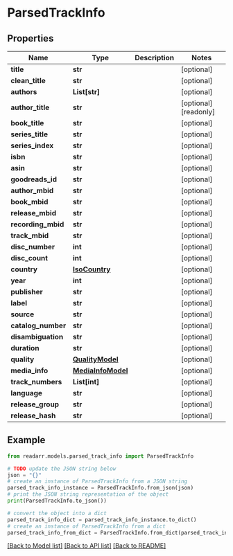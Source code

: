 # ParsedTrackInfo


## Properties

Name | Type | Description | Notes
------------ | ------------- | ------------- | -------------
**title** | **str** |  | [optional] 
**clean_title** | **str** |  | [optional] 
**authors** | **List[str]** |  | [optional] 
**author_title** | **str** |  | [optional] [readonly] 
**book_title** | **str** |  | [optional] 
**series_title** | **str** |  | [optional] 
**series_index** | **str** |  | [optional] 
**isbn** | **str** |  | [optional] 
**asin** | **str** |  | [optional] 
**goodreads_id** | **str** |  | [optional] 
**author_mbid** | **str** |  | [optional] 
**book_mbid** | **str** |  | [optional] 
**release_mbid** | **str** |  | [optional] 
**recording_mbid** | **str** |  | [optional] 
**track_mbid** | **str** |  | [optional] 
**disc_number** | **int** |  | [optional] 
**disc_count** | **int** |  | [optional] 
**country** | [**IsoCountry**](IsoCountry.md) |  | [optional] 
**year** | **int** |  | [optional] 
**publisher** | **str** |  | [optional] 
**label** | **str** |  | [optional] 
**source** | **str** |  | [optional] 
**catalog_number** | **str** |  | [optional] 
**disambiguation** | **str** |  | [optional] 
**duration** | **str** |  | [optional] 
**quality** | [**QualityModel**](QualityModel.md) |  | [optional] 
**media_info** | [**MediaInfoModel**](MediaInfoModel.md) |  | [optional] 
**track_numbers** | **List[int]** |  | [optional] 
**language** | **str** |  | [optional] 
**release_group** | **str** |  | [optional] 
**release_hash** | **str** |  | [optional] 

## Example

```python
from readarr.models.parsed_track_info import ParsedTrackInfo

# TODO update the JSON string below
json = "{}"
# create an instance of ParsedTrackInfo from a JSON string
parsed_track_info_instance = ParsedTrackInfo.from_json(json)
# print the JSON string representation of the object
print(ParsedTrackInfo.to_json())

# convert the object into a dict
parsed_track_info_dict = parsed_track_info_instance.to_dict()
# create an instance of ParsedTrackInfo from a dict
parsed_track_info_from_dict = ParsedTrackInfo.from_dict(parsed_track_info_dict)
```
[[Back to Model list]](../README.md#documentation-for-models) [[Back to API list]](../README.md#documentation-for-api-endpoints) [[Back to README]](../README.md)


